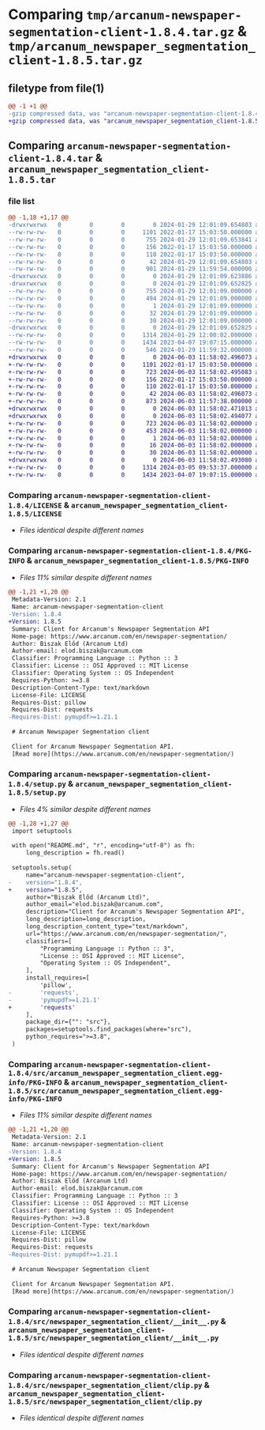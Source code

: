 # Comparing `tmp/arcanum-newspaper-segmentation-client-1.8.4.tar.gz` & `tmp/arcanum_newspaper_segmentation_client-1.8.5.tar.gz`

## filetype from file(1)

```diff
@@ -1 +1 @@
-gzip compressed data, was "arcanum-newspaper-segmentation-client-1.8.4.tar", last modified: Mon Jan 29 12:01:09 2024, max compression
+gzip compressed data, was "arcanum_newspaper_segmentation_client-1.8.5.tar", last modified: Mon Jun  3 11:58:02 2024, max compression
```

## Comparing `arcanum-newspaper-segmentation-client-1.8.4.tar` & `arcanum_newspaper_segmentation_client-1.8.5.tar`

### file list

```diff
@@ -1,18 +1,17 @@
-drwxrwxrwx   0        0        0        0 2024-01-29 12:01:09.654803 arcanum-newspaper-segmentation-client-1.8.4/
--rw-rw-rw-   0        0        0     1101 2022-01-17 15:03:50.000000 arcanum-newspaper-segmentation-client-1.8.4/LICENSE
--rw-rw-rw-   0        0        0      755 2024-01-29 12:01:09.653841 arcanum-newspaper-segmentation-client-1.8.4/PKG-INFO
--rw-rw-rw-   0        0        0      156 2022-01-17 15:03:50.000000 arcanum-newspaper-segmentation-client-1.8.4/README.md
--rw-rw-rw-   0        0        0      110 2022-01-17 15:03:50.000000 arcanum-newspaper-segmentation-client-1.8.4/pyproject.toml
--rw-rw-rw-   0        0        0       42 2024-01-29 12:01:09.654803 arcanum-newspaper-segmentation-client-1.8.4/setup.cfg
--rw-rw-rw-   0        0        0      901 2024-01-29 11:59:54.000000 arcanum-newspaper-segmentation-client-1.8.4/setup.py
-drwxrwxrwx   0        0        0        0 2024-01-29 12:01:09.623886 arcanum-newspaper-segmentation-client-1.8.4/src/
-drwxrwxrwx   0        0        0        0 2024-01-29 12:01:09.652825 arcanum-newspaper-segmentation-client-1.8.4/src/arcanum_newspaper_segmentation_client.egg-info/
--rw-rw-rw-   0        0        0      755 2024-01-29 12:01:09.000000 arcanum-newspaper-segmentation-client-1.8.4/src/arcanum_newspaper_segmentation_client.egg-info/PKG-INFO
--rw-rw-rw-   0        0        0      494 2024-01-29 12:01:09.000000 arcanum-newspaper-segmentation-client-1.8.4/src/arcanum_newspaper_segmentation_client.egg-info/SOURCES.txt
--rw-rw-rw-   0        0        0        1 2024-01-29 12:01:09.000000 arcanum-newspaper-segmentation-client-1.8.4/src/arcanum_newspaper_segmentation_client.egg-info/dependency_links.txt
--rw-rw-rw-   0        0        0       32 2024-01-29 12:01:09.000000 arcanum-newspaper-segmentation-client-1.8.4/src/arcanum_newspaper_segmentation_client.egg-info/requires.txt
--rw-rw-rw-   0        0        0       30 2024-01-29 12:01:09.000000 arcanum-newspaper-segmentation-client-1.8.4/src/arcanum_newspaper_segmentation_client.egg-info/top_level.txt
-drwxrwxrwx   0        0        0        0 2024-01-29 12:01:09.652825 arcanum-newspaper-segmentation-client-1.8.4/src/newspaper_segmentation_client/
--rw-rw-rw-   0        0        0     1314 2024-01-29 12:00:02.000000 arcanum-newspaper-segmentation-client-1.8.4/src/newspaper_segmentation_client/__init__.py
--rw-rw-rw-   0        0        0     1434 2023-04-07 19:07:15.000000 arcanum-newspaper-segmentation-client-1.8.4/src/newspaper_segmentation_client/clip.py
--rw-rw-rw-   0        0        0      546 2024-01-29 11:59:32.000000 arcanum-newspaper-segmentation-client-1.8.4/src/newspaper_segmentation_client/pdf.py
+drwxrwxrwx   0        0        0        0 2024-06-03 11:58:02.496073 arcanum_newspaper_segmentation_client-1.8.5/
+-rw-rw-rw-   0        0        0     1101 2022-01-17 15:03:50.000000 arcanum_newspaper_segmentation_client-1.8.5/LICENSE
+-rw-rw-rw-   0        0        0      723 2024-06-03 11:58:02.495083 arcanum_newspaper_segmentation_client-1.8.5/PKG-INFO
+-rw-rw-rw-   0        0        0      156 2022-01-17 15:03:50.000000 arcanum_newspaper_segmentation_client-1.8.5/README.md
+-rw-rw-rw-   0        0        0      110 2022-01-17 15:03:50.000000 arcanum_newspaper_segmentation_client-1.8.5/pyproject.toml
+-rw-rw-rw-   0        0        0       42 2024-06-03 11:58:02.496073 arcanum_newspaper_segmentation_client-1.8.5/setup.cfg
+-rw-rw-rw-   0        0        0      873 2024-06-03 11:57:38.000000 arcanum_newspaper_segmentation_client-1.8.5/setup.py
+drwxrwxrwx   0        0        0        0 2024-06-03 11:58:02.471013 arcanum_newspaper_segmentation_client-1.8.5/src/
+drwxrwxrwx   0        0        0        0 2024-06-03 11:58:02.494077 arcanum_newspaper_segmentation_client-1.8.5/src/arcanum_newspaper_segmentation_client.egg-info/
+-rw-rw-rw-   0        0        0      723 2024-06-03 11:58:02.000000 arcanum_newspaper_segmentation_client-1.8.5/src/arcanum_newspaper_segmentation_client.egg-info/PKG-INFO
+-rw-rw-rw-   0        0        0      453 2024-06-03 11:58:02.000000 arcanum_newspaper_segmentation_client-1.8.5/src/arcanum_newspaper_segmentation_client.egg-info/SOURCES.txt
+-rw-rw-rw-   0        0        0        1 2024-06-03 11:58:02.000000 arcanum_newspaper_segmentation_client-1.8.5/src/arcanum_newspaper_segmentation_client.egg-info/dependency_links.txt
+-rw-rw-rw-   0        0        0       16 2024-06-03 11:58:02.000000 arcanum_newspaper_segmentation_client-1.8.5/src/arcanum_newspaper_segmentation_client.egg-info/requires.txt
+-rw-rw-rw-   0        0        0       30 2024-06-03 11:58:02.000000 arcanum_newspaper_segmentation_client-1.8.5/src/arcanum_newspaper_segmentation_client.egg-info/top_level.txt
+drwxrwxrwx   0        0        0        0 2024-06-03 11:58:02.493080 arcanum_newspaper_segmentation_client-1.8.5/src/newspaper_segmentation_client/
+-rw-rw-rw-   0        0        0     1314 2024-03-05 09:53:37.000000 arcanum_newspaper_segmentation_client-1.8.5/src/newspaper_segmentation_client/__init__.py
+-rw-rw-rw-   0        0        0     1434 2023-04-07 19:07:15.000000 arcanum_newspaper_segmentation_client-1.8.5/src/newspaper_segmentation_client/clip.py
```

### Comparing `arcanum-newspaper-segmentation-client-1.8.4/LICENSE` & `arcanum_newspaper_segmentation_client-1.8.5/LICENSE`

 * *Files identical despite different names*

### Comparing `arcanum-newspaper-segmentation-client-1.8.4/PKG-INFO` & `arcanum_newspaper_segmentation_client-1.8.5/PKG-INFO`

 * *Files 11% similar despite different names*

```diff
@@ -1,21 +1,20 @@
 Metadata-Version: 2.1
 Name: arcanum-newspaper-segmentation-client
-Version: 1.8.4
+Version: 1.8.5
 Summary: Client for Arcanum's Newspaper Segmentation API
 Home-page: https://www.arcanum.com/en/newspaper-segmentation/
 Author: Biszak Előd (Arcanum Ltd)
 Author-email: elod.biszak@arcanum.com
 Classifier: Programming Language :: Python :: 3
 Classifier: License :: OSI Approved :: MIT License
 Classifier: Operating System :: OS Independent
 Requires-Python: >=3.8
 Description-Content-Type: text/markdown
 License-File: LICENSE
 Requires-Dist: pillow
 Requires-Dist: requests
-Requires-Dist: pymupdf>=1.21.1
 
 # Arcanum Newspaper Segmentation client
 
 Client for Arcanum Newspaper Segmentation API.
 [Read more](https://www.arcanum.com/en/newspaper-segmentation/)
```

### Comparing `arcanum-newspaper-segmentation-client-1.8.4/setup.py` & `arcanum_newspaper_segmentation_client-1.8.5/setup.py`

 * *Files 4% similar despite different names*

```diff
@@ -1,28 +1,27 @@
 import setuptools
 
 with open("README.md", "r", encoding="utf-8") as fh:
     long_description = fh.read()
 
 setuptools.setup(
     name="arcanum-newspaper-segmentation-client",
-    version="1.8.4",
+    version="1.8.5",
     author="Biszak Előd (Arcanum Ltd)",
     author_email="elod.biszak@arcanum.com",
     description="Client for Arcanum's Newspaper Segmentation API",
     long_description=long_description,
     long_description_content_type="text/markdown",
     url="https://www.arcanum.com/en/newspaper-segmentation/",
     classifiers=[
         "Programming Language :: Python :: 3",
         "License :: OSI Approved :: MIT License",
         "Operating System :: OS Independent",
     ],
     install_requires=[
         'pillow',
-        'requests',
-        'pymupdf>=1.21.1'
+        'requests'
     ],
     package_dir={"": "src"},
     packages=setuptools.find_packages(where="src"),
     python_requires=">=3.8",
 )
```

### Comparing `arcanum-newspaper-segmentation-client-1.8.4/src/arcanum_newspaper_segmentation_client.egg-info/PKG-INFO` & `arcanum_newspaper_segmentation_client-1.8.5/src/arcanum_newspaper_segmentation_client.egg-info/PKG-INFO`

 * *Files 11% similar despite different names*

```diff
@@ -1,21 +1,20 @@
 Metadata-Version: 2.1
 Name: arcanum-newspaper-segmentation-client
-Version: 1.8.4
+Version: 1.8.5
 Summary: Client for Arcanum's Newspaper Segmentation API
 Home-page: https://www.arcanum.com/en/newspaper-segmentation/
 Author: Biszak Előd (Arcanum Ltd)
 Author-email: elod.biszak@arcanum.com
 Classifier: Programming Language :: Python :: 3
 Classifier: License :: OSI Approved :: MIT License
 Classifier: Operating System :: OS Independent
 Requires-Python: >=3.8
 Description-Content-Type: text/markdown
 License-File: LICENSE
 Requires-Dist: pillow
 Requires-Dist: requests
-Requires-Dist: pymupdf>=1.21.1
 
 # Arcanum Newspaper Segmentation client
 
 Client for Arcanum Newspaper Segmentation API.
 [Read more](https://www.arcanum.com/en/newspaper-segmentation/)
```

### Comparing `arcanum-newspaper-segmentation-client-1.8.4/src/newspaper_segmentation_client/__init__.py` & `arcanum_newspaper_segmentation_client-1.8.5/src/newspaper_segmentation_client/__init__.py`

 * *Files identical despite different names*

### Comparing `arcanum-newspaper-segmentation-client-1.8.4/src/newspaper_segmentation_client/clip.py` & `arcanum_newspaper_segmentation_client-1.8.5/src/newspaper_segmentation_client/clip.py`

 * *Files identical despite different names*

